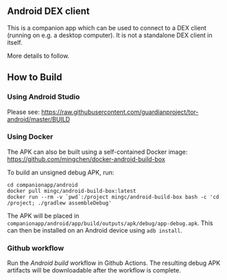
## Android DEX client

This is a companion app which can be used to connect to a DEX client (running on e.g. a desktop computer).  It is not a standalone DEX client in itself.

More details to follow.

## How to Build

### Using Android Studio

Please see: https://raw.githubusercontent.com/guardianproject/tor-android/master/BUILD

### Using Docker

The APK can also be built using a self-contained Docker image: https://github.com/mingchen/docker-android-build-box

To build an unsigned debug APK, run:

```
cd companionapp/android
docker pull mingc/android-build-box:latest
docker run --rm -v `pwd`:/project mingc/android-build-box bash -c 'cd /project; ./gradlew assembleDebug'
```

The APK will be placed in `companionapp/android/app/build/outputs/apk/debug/app-debug.apk`.  This can then be installed on an Android device using `adb install`.  

### Github workflow

Run the *Android build* workflow in Github Actions.  The resulting debug APK artifacts will be downloadable after the workflow is complete.